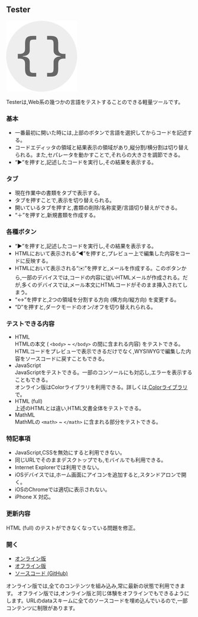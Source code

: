 ## Tester

![Tester](Icon.png "Tester")  

Testerは,Web系の幾つかの言語をテストすることのできる軽量ツールです。

### 基本
- 一番最初に開いた時には,上部のボタンで言語を選択してからコードを記述する。
- コードエディッタの領域と結果表示の領域があり,縦分割/横分割は切り替えられる。また,セパレータを動かすことで,それらの大きさを調節できる。
- “▶”を︎押すと,記述したコードを実行し,その結果を表示する。

### タブ
- 現在作業中の書類をタブで表示する。
- タブを押すことで,表示を切り替えられる。
- 開いているタブを押すと,書類の削除/名称変更/言語切り替えができる。
- “＋”を︎押すと,新規書類を作成する。

### 各種ボタン
- “▶”を︎押すと,記述したコードを実行し,その結果を表示する。
- HTMLにおいて表示される“︎◀︎”を︎押すと,プレビュー上で編集した内容をコードに反映する。
- HTMLにおいて表示される“︎✉️”を︎押すと,メールを作成する。このボタンから,一部のデバイスでは,コードの内容に従いHTMLメールが作成される。だが,多くのデバイスでは,メール本文にHTMLコードがそのまま挿入されてしまう。
- “︎↔︎”を︎押すと,2つの領域を分割する方向 (横方向/縦方向) を変更する。
- “︎D”を︎押すと,ダークモードのオン/オフを切り替えれられる。

### テストできる内容
- HTML  
	HTMLの本文 ( `<body>` ~ `</body>` の間に含まれる内容) をテストできる。HTMLコードをプレビューで表示できるだけでなく,WYSIWYGで編集した内容をソースコードに戻すこともできる。
- JavaScript  
	JavaScriptをテストできる。一部のコンソールにも対応し,エラーを表示することもできる。  
	オンライン版はColorライブラリを利用できる。詳しくは,[Colorライブラリ](https://akimikimikimikimikimikimika.github.io/Library/Color/ "Colorライブラリ")で。
- HTML (full)  
	上述のHTMLとは違い,HTML文書全体をテストできる。
- MathML  
	MathMLの `<math>` ~ `</math>` に含まれる部分をテストできる。

### 特記事項
- JavaScript,CSSを無効にすると利用できない。
- 同じURLでそのままデスクトップでも,モバイルでも利用できる。
- Internet Explorerでは利用できない。
- iOSデバイスでは,ホーム画面にアイコンを追加すると,スタンドアロンで開く。
- iOSのChromeでは適切に表示されない。
- iPhone X 対応。

### 更新内容
HTML (full) のテストができなくなっている問題を修正。

### 開く
- [オンライン版](https://akimikimikimikimikimikimika.github.io/Tester/Tester.html "Testerオンライン版")
- [オフライン版](https://akimikimikimikimikimikimika.github.io/Tester/offline.html "Testerオフライン版")
- [ソースコード (GitHub)](https://github.com/akimikimikimikimikimikimika/Tester/ "ソースコード")

オンライン版では,全てのコンテンツを組み込み,常に最新の状態で利用できます。
オフライン版では,オンライン版と同じ体験をオフラインでもできるようにします。URLのdataスキームに全てのソースコードを埋め込んでいるので,一部コンテンツに制限があります。
